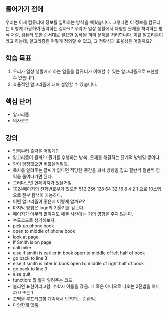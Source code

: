 ## 들어가기 전에

우리는 이제 컴퓨터에 정보를 입력하는 방식을 배웠습니다. 그렇다면 이 정보를 컴퓨터는 어떻게 가공하여 출력하는 걸까요? 우리가 일상 생활에서 다양한 문제를 처리하는 방식 처럼, 컴퓨터 또한 순서대로 필요한 동작을 하며 문제를 처리합니다. 이를 알고리즘이라고 하는데, 알고리즘은 어떻게 정의할 수 있고, 그 정확성과 효율성은 어떨까요?

## 학습 목표

1. 우리가 일상 생활에서 하는 일들을 컴퓨터가 이해할 수 있는 알고리즘으로 표현할 수 있습니다.
2. 효율적인 알고리즘에 대해 설명할 수 있습니다.

## 핵심 단어

- 알고리즘
- 의사코드

## 강의

- 입력부터 출력을 어떻게?
- 알고리즘이 뭘까? : 뭔가를 수행하는 방식, 문제를 해결하는 단계적 방법일 뿐이다.
- 양이 엄청많으면 비효율적일듯.
- 목차를 알려주는 글씨가 없다면 적당한 중간을 펴서 방향을 잡고 절반씩 절반씩 영역을 줄여나가면 된다.
- 그러다보면 한페이지가 있을거임.
- 1024페이지의 전화번호부가 있으면 512 256 128 64 32 16 8 4 2 1 으로 10스텝으로 전부 탐색이 가능하다.
- 어떤 알고리즘이 좋은지 어떻게 알까요?
- 마지막 방법은 logn의 기울기를 갖는다.
- 페이지가 아무리 많아져도 해결 시간에는 거의 영향을 주지 않는다.
- 수도코드로 생가해보자.
- pick up phone book
- open to middle of phone book
- look at page
- If Smith is on page
- call mike
- else if smith is earlier in book open to middle of left half of book
- go back to line 3
- else if smith is later in book open to middle of right half of book
- go back to line 3
- else quit
- function: 뭘 할지 알려주는 코드
- 불리언 표현이라고함. 수학자 이름을 땄음. 네 혹은 아니오로 나오는 2진법을 아니까 0 또는 1
- 고백을 루프라고함 계속해서 반복하는 순환임.
- 다양한게 많움.
